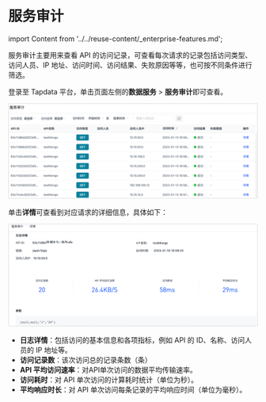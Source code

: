 # 服务审计

import Content from '../../reuse-content/_enterprise-features.md';

<Content />

服务审计主要用来查看 API 的访问记录，可查看每次请求的记录包括访问类型、访问人员、IP 地址、访问时间、访问结果、失败原因等等，也可按不同条件进行筛选。

登录至 Tapdata 平台，单击页面左侧的**数据服务** > **服务审计**即可查看。

![](../../images/audit_api_1.png)



单击**详情**可查看到对应请求的详细信息，具体如下：

![](../../images/audit_api_2.png)

- **日志详情**：包括访问的基本信息和各项指标，例如 API 的 ID、名称、访问人员的 IP 地址等。
- **访问记录数**：该次访问总的记录条数（条）
- **API 平均访问速率**：对API单次访问的数据平均传输速率。
- **访问耗时**：对 API 单次访问的计算耗时统计（单位为秒）。
- **平均响应时长**：对 API 单次访问每条记录的平均响应时间（单位为毫秒）。